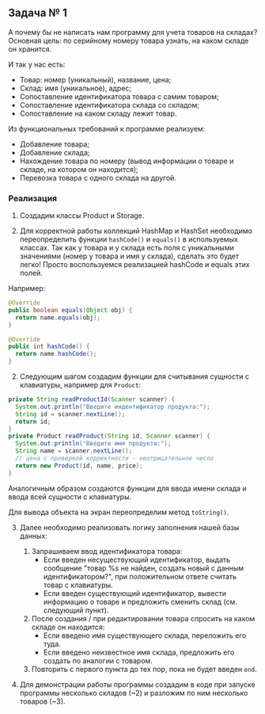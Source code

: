 ## Задача № 1

А почему бы не написать нам программу для учета товаров на складах?
Основная цель: по серийному номеру товара узнать, на каком складе он хранится.

И так у нас есть:
* Товар: номер (уникальный), название, цена;
* Склад: имя (уникальное), адрес;
* Сопоставление идентификатора товара с самим товаром;
* Сопоставление идентификатора склада со складом;
* Сопоставление на каком складу лежит товар.

Из функциональных требований к программе реализуем:
* Добавление товара;
* Добавление склада;
* Нахождение товара по номеру (вывод информации о товаре и складе, на котором он находится);
* Перевозка товара с одного склада на другой.

### Реализация

1. Создадим классы Product и Storage.

1. Для корректной работы коллекций HashMap и HashSet необходимо переопределить функции `hashCode()` и `equals()` в используемых классах. Так как у товара и у склада есть поля с уникальными значениями (номер у товара и имя у склада), сделать это будет легко! Просто воспользуемся реализацией hashCode и equals этих полей.

Например:
```java
@Override
public boolean equals(Object obj) {
  return name.equals(obj);
}

@Override
public int hashCode() {
  return name.hashCode();
}
```

2. Следующим шагом создадим функции для считывания сущности с клавиатуры, например для `Product`:

```java
private String readProductId(Scanner scanner) {
  System.out.println("Введите индентификатор продукта:");
  String id = scanner.nextLine();
  return id;
}
private Product readProduct(String id, Scanner scanner) {
  System.out.println("Введите имя продукта:");
  String name = scanner.nextLine();
  // цена с проверкой корректности - неотрицательное число
  return new Product(id, name, price);
}
```

Аналогичным образом создаются функции для ввода имени склада и ввода всей сущности с клавиатуры.

Для вывода объекта на экран переопределим метод `toString()`.

3. Далее необходимо реализовать логику заполнения нашей базы данных:
   1) Запрашиваем ввод идентификатора товара:
      * Если введен несуществующий идентификатор, выдать сообщение "товар %s не найден, создать новый с данным идентификатором?", при положительном ответе считать товар с клавиатуры.
      * Если введен существующий идентификатор, вывести информацию о товаре и предложить сменить склад (см. следующий пункт).
   2) После создания / при редактировании товара спросить на каком складе он находится:
      * Если введено имя существующего склада, переложить его туда.
      * Если введено неизвестное имя склада, предложить его создать по аналогии с товаром.
   3) Повторить с первого пункта до тех пор, пока не будет введен `end`.

4. Для демонстрации работы программы создадим в коде при запуске программы несколько складов (~2) и разложим по ним несколько товаров (~3).
